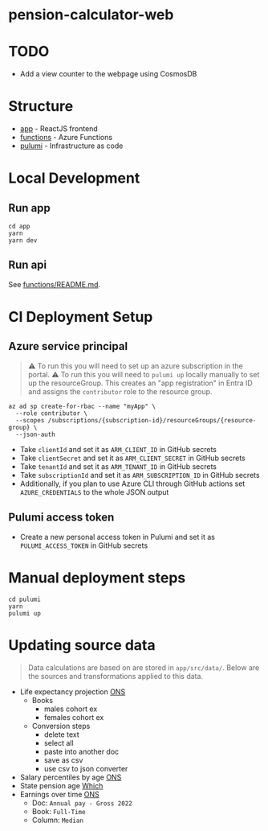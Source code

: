 # pension-calculator-web

# TODO

- Add a view counter to the webpage using CosmosDB

# Structure

- [app](./app) - ReactJS frontend
- [functions](./functions) - Azure Functions
- [pulumi](./pulumi) - Infrastructure as code

# Local Development

## Run app

```shell
cd app
yarn
yarn dev
```

## Run api

See [functions/README.md](./functions/README.md).

# CI Deployment Setup

## Azure service principal

> :warning: To run this you will need to set up an azure subscription in the portal.
> :warning: To run this you will need to `pulumi up` locally manually to set up the resourceGroup.
> This creates an "app registration" in Entra ID and assigns the `contributor` role to the resource group.

```shell
az ad sp create-for-rbac --name "myApp" \
  --role contributor \
  --scopes /subscriptions/{subscription-id}/resourceGroups/{resource-group} \
  --json-auth
```

- Take `clientId` and set it as `ARM_CLIENT_ID` in GitHub secrets
- Take `clientSecret` and set it as `ARM_CLIENT_SECRET` in GitHub secrets
- Take `tenantId` and set it as `ARM_TENANT_ID` in GitHub secrets
- Take `subscriptionId` and set it as `ARM_SUBSCRIPTION_ID` in GitHub secrets
- Additionally, if you plan to use Azure CLI through GitHub actions set `AZURE_CREDENTIALS` to the whole JSON output

## Pulumi access token

- Create a new personal access token in Pulumi and set it as `PULUMI_ACCESS_TOKEN` in GitHub secrets

# Manual deployment steps

```shell
cd pulumi
yarn
pulumi up
```

# Updating source data

> Data calculations are based on are stored in `app/src/data/`. Below are the sources and transformations applied to this data.

- Life expectancy projection [ONS](https://www.ons.gov.uk/peoplepopulationandcommunity/birthsdeathsandmarriages/lifeexpectancies/datasets/expectationoflifeprincipalprojectionunitedkingdom)
  - Books
    - males cohort ex
    - females cohort ex
  - Conversion steps
    - delete text
    - select all
    - paste into another doc
    - save as csv
    - use csv to json converter
- Salary percentiles by age [ONS](https://occaminvesting.co.uk/average-uk-salary-by-age/)
- State pension age [Which](https://www.which.co.uk/money/pensions-and-retirement/state-pension/state-pension-age-calculator-aIGrn9D5tei4)
- Earnings over time [ONS](https://www.ons.gov.uk/employmentandlabourmarket/peopleinwork/earningsandworkinghours/datasets/agegroupashetable6)
  - Doc: `Annual pay - Gross 2022`
  - Book: `Full-Time`
  - Column: `Median`
